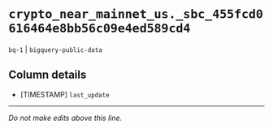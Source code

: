 # `crypto_near_mainnet_us._sbc_455fcd0616464e8bb56c09e4ed589cd4`
`bq-1` | `bigquery-public-data`

## Column details
* [TIMESTAMP] `last_update`

-------------------------------------------------------------------------------
*Do not make edits above this line.*
